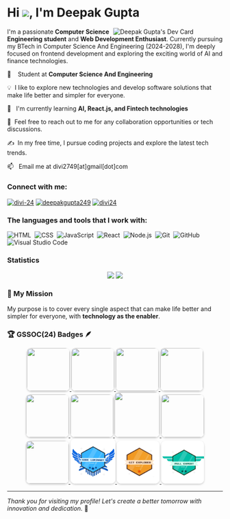 <h1 align="left">Hi <img src="https://media.giphy.com/media/hvRJCLFzcasrR4ia7z/giphy.gif" width="32">, I'm Deepak Gupta</h1>

<a href="https://app.daily.dev/deepakgupta" target="_blank">
  <img
    width="256"
    align="right"
    src="https://api.daily.dev/devcards/v2/8AFpESdDf8VK54kLdvHJu.png?type=default&r=vgz"
    alt="Deepak Gupta's Dev Card"
  />
</a>

I'm a passionate **Computer Science Engineering student** and **Web Development Enthusiast**. Currently pursuing my BTech in Computer Science And Engineering (2024-2028), I'm deeply focused on frontend development and exploring the exciting world of AI and finance technologies.

💼 &nbsp;&nbsp;&nbsp;Student at **Computer Science And Engineering**

💡 &nbsp;I like to explore new technologies and develop software solutions that make life better and simpler for everyone.

🌱&nbsp;&nbsp;&nbsp;I'm currently learning **AI, React.js, and Fintech technologies**

💬 &nbsp;Feel free to reach out to me for any collaboration opportunities or tech discussions.

✍️ &nbsp;In my free time, I pursue coding projects and explore the latest tech trends.

📫&nbsp;&nbsp;&nbsp;Email me at divi2749[at]gmail[dot]com

### Connect with me:
<p align="left">
<a href="https://github.com/divi-24" target="blank"><img align="center" src="https://raw.githubusercontent.com/rahuldkjain/github-profile-readme-generator/master/src/images/icons/Social/github.svg" alt="divi-24" height="30" width="40" /></a>
<a href="https://linkedin.com/in/deepakgupta249" target="blank"><img align="center" src="https://raw.githubusercontent.com/rahuldkjain/github-profile-readme-generator/master/src/images/icons/Social/linked-in-alt.svg" alt="deepakgupta249" height="30" width="40" /></a>
<a href="https://holopin.io/@divi24" target="blank"><img align="center" src="https://holopin.me/divi24" alt="divi24" height="30" width="40" /></a>
</p>

### The languages and tools that I work with:
<p align="left">

![HTML](https://img.shields.io/badge/-HTML-05122A?style=flat&logo=html5)&nbsp;
![CSS](https://img.shields.io/badge/-CSS-05122A?style=flat&logo=CSS3&logoColor=1572B6)&nbsp;
![JavaScript](https://img.shields.io/badge/-JavaScript-05122A?style=flat&logo=javascript)&nbsp;
![React](https://img.shields.io/badge/-React-05122A?style=flat&logo=react)&nbsp;
![Node.js](https://img.shields.io/badge/-Node.js-05122A?style=flat&logo=node.js)&nbsp;
![Git](https://img.shields.io/badge/-Git-05122A?style=flat&logo=git)&nbsp;
![GitHub](https://img.shields.io/badge/-GitHub-05122A?style=flat&logo=github)&nbsp;
![Visual Studio Code](https://img.shields.io/badge/-Visual%20Studio%20Code-05122A?style=flat&logo=visual-studio-code&logoColor=007ACC)&nbsp;

</p>

### Statistics

<p align = "center">
  <img  src = "https://github-readme-stats.vercel.app/api?username=divi-24&show_icons=true&theme=radical&line_height=40">
  <img  src = "https://github-readme-stats.vercel.app/api/top-langs/?username=divi-24&theme=radical">
</p>

### 🎯 My Mission
My purpose is to cover every single aspect that can make life better and simpler for everyone, with **technology as the enabler**.

### 🏆 GSSOC(24) Badges 🪶
<div align="center" style="display: flex; align-items: center; justify-content: center; gap: 10px;">
  <a href="https://gssoc.girlscript.tech/leaderboard">
    <img src="https://raw.githubusercontent.com/GSSoC24/Postman-Challenge/main/docs/assets/Postman%20White.png" width="100px" height="100px" style="border-radius: 10px; box-shadow: 0 2px 4px rgba(0, 0, 0, 0.2);" />
    <img src="https://raw.githubusercontent.com/GSSoC24/Postman-Challenge/main/docs/assets/1.png" width="100px" height="100px" style="border-radius: 10px; box-shadow: 0 2px 4px rgba(0, 0, 0, 0.2);" />
    <img src="https://raw.githubusercontent.com/GSSoC24/Postman-Challenge/main/docs/assets/2.png" width="100px" height="100px" style="border-radius: 10px; box-shadow: 0 2px 4px rgba(0, 0, 0, 0.2);" />
    <img src="https://raw.githubusercontent.com/GSSoC24/Postman-Challenge/main/docs/assets/3.png" width="100px" height="100px" style="border-radius: 10px; box-shadow: 0 2px 4px rgba(0, 0, 0, 0.2);" />
    <img src="https://raw.githubusercontent.com/GSSoC24/Postman-Challenge/main/docs/assets/4.png" width="100px" height="100px" style="border-radius: 10px; box-shadow: 0 2px 4px rgba(0, 0, 0, 0.2);" />
    <img src="https://raw.githubusercontent.com/GSSoC24/Postman-Challenge/main/docs/assets/5.png" width="100px" height="100px" style="border-radius: 10px; box-shadow: 0 2px 4px rgba(0, 0, 0, 0.2);" />
    <img src="https://raw.githubusercontent.com/GSSoC24/Postman-Challenge/main/docs/assets/6.png" width="105px" height="105px" style="border-radius: 10px; box-shadow: 0 2px 4px rgba(0, 0, 0, 0.2);" />
    <img src="https://raw.githubusercontent.com/GSSoC24/Postman-Challenge/main/docs/assets/7.png" width="100px" height="100px" style="border-radius: 10px; box-shadow: 0 2px 4px rgba(0, 0, 0, 0.2);" />
    <img src="https://raw.githubusercontent.com/GSSoC24/Postman-Challenge/main/docs/assets/8.png" width="100px" height="100px" style="border-radius: 10px; box-shadow: 0 2px 4px rgba(0, 0, 0, 0.2);" />
    <img src="https://raw.githubusercontent.com/GSSoC24/Contributor/refs/heads/main/assets/Code%20Luminary.png" width="105px" height="105px" style="border-radius: 10px; box-shadow: 0 2px 4px rgba(0, 0, 0, 0.2);" />
    <img src="https://raw.githubusercontent.com/GSSoC24/Contributor/refs/heads/main/assets/Git%20Explorer.png" width="100px" height="100px" style="border-radius: 10px; box-shadow: 0 2px 4px rgba(0, 0, 0, 0.2);" />
    <img src="https://raw.githubusercontent.com/GSSoC24/Contributor/refs/heads/main/assets/Pull%20Expert.png" width="100px" height="100px" style="border-radius: 10px; box-shadow: 0 2px 4px rgba(0, 0, 0, 0.2);" />
  </a>
</div>

---

*Thank you for visiting my profile! Let's create a better tomorrow with innovation and dedication.* 🚀
